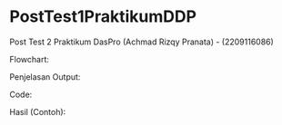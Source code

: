 # PostTest1PraktikumDDP
Post Test 2 Praktikum DasPro (Achmad Rizqy Pranata) - (2209116086)

Flowchart: 

Penjelasan Output:

Code:

Hasil (Contoh):
